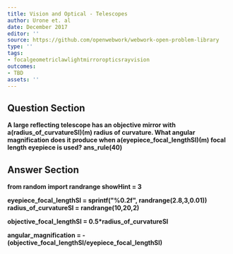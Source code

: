 ```yaml
---
title: Vision and Optical - Telescopes
author: Urone et. al
date: December 2017
editor: ''
source: https://github.com/openwebwork/webwork-open-problem-library
type: ''
tags:
- focalgeometriclawlightmirroropticsrayvision
outcomes:
- TBD
assets: ''
---
```


## Question Section 

<b>
A large reflecting telescope has an objective mirror with a(radius_of_curvatureSI)(m) radius of curvature. What angular magnification does it produce when a(eyepiece_focal_lengthSI)(m) focal length eyepiece is used?
ans_rule(40)



## Answer Section

from random import randrange
showHint = 3

eyepiece_focal_lengthSI = sprintf("%0.2f", randrange(2.8,3,0.01))
radius_of_curvatureSI = randrange(10,20,2)

objective_focal_lengthSI = 0.5*radius_of_curvatureSI

angular_magnification = -(objective_focal_lengthSI/eyepiece_focal_lengthSI)